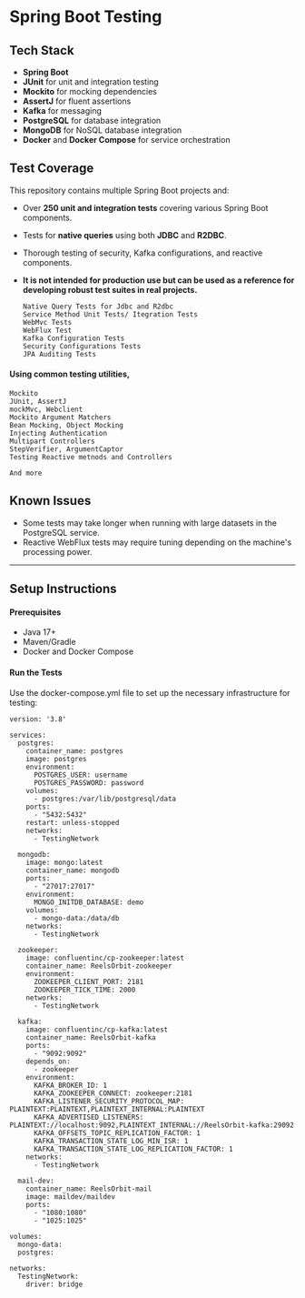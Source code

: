 # Spring Boot Testing

## Tech Stack
- **Spring Boot**
- **JUnit** for unit and integration testing
- **Mockito** for mocking dependencies
- **AssertJ** for fluent assertions
- **Kafka** for messaging
- **PostgreSQL** for database integration
- **MongoDB** for NoSQL database integration
- **Docker** and **Docker Compose** for service orchestration

## Test Coverage
This repository contains multiple Spring Boot projects and:
- Over **250 unit and integration tests** covering various Spring Boot components.
- Tests for **native queries** using both **JDBC** and **R2DBC**.
- Thorough testing of security, Kafka configurations, and reactive components.
- **It is not intended for production use but can be used as a reference for developing robust test suites in real projects.**

      Native Query Tests for Jdbc and R2dbc
      Service Method Unit Tests/ Itegration Tests
      WebMvc Tests
      WebFlux Test
      Kafka Configuration Tests
      Security Configurations Tests
      JPA Auditing Tests
#### Using common testing utilities,

    Mockito
    JUnit, AssertJ
    mockMvc, Webclient
    Mockito Argument Matchers
    Bean Mocking, Object Mocking
    Injecting Authentication
    Multipart Controllers
    StepVerifier, ArgumentCaptor
    Testing Reactive metnods and Controllers

    And more

## Known Issues
- Some tests may take longer when running with large datasets in the PostgreSQL service.
- Reactive WebFlux tests may require tuning depending on the machine's processing power.

---

## Setup Instructions

#### Prerequisites
- Java 17+
- Maven/Gradle
- Docker and Docker Compose

#### Run the Tests 

Use the docker-compose.yml file to set up the necessary infrastructure for testing:

    version: '3.8'

    services:
      postgres:
        container_name: postgres
        image: postgres
        environment:
          POSTGRES_USER: username
          POSTGRES_PASSWORD: password
        volumes:
          - postgres:/var/lib/postgresql/data  
        ports:
          - "5432:5432"
        restart: unless-stopped
        networks:
          - TestingNetwork

      mongodb:
        image: mongo:latest
        container_name: mongodb
        ports:
          - "27017:27017"
        environment:
          MONGO_INITDB_DATABASE: demo
        volumes:
          - mongo-data:/data/db
        networks:
          - TestingNetwork

      zookeeper:
        image: confluentinc/cp-zookeeper:latest
        container_name: ReelsOrbit-zookeeper
        environment:
          ZOOKEEPER_CLIENT_PORT: 2181
          ZOOKEEPER_TICK_TIME: 2000
        networks:
          - TestingNetwork

      kafka:
        image: confluentinc/cp-kafka:latest
        container_name: ReelsOrbit-kafka
        ports:
          - "9092:9092"
        depends_on:
          - zookeeper
        environment:
          KAFKA_BROKER_ID: 1
          KAFKA_ZOOKEEPER_CONNECT: zookeeper:2181
          KAFKA_LISTENER_SECURITY_PROTOCOL_MAP: PLAINTEXT:PLAINTEXT,PLAINTEXT_INTERNAL:PLAINTEXT
          KAFKA_ADVERTISED_LISTENERS: PLAINTEXT://localhost:9092,PLAINTEXT_INTERNAL://ReelsOrbit-kafka:29092
          KAFKA_OFFSETS_TOPIC_REPLICATION_FACTOR: 1
          KAFKA_TRANSACTION_STATE_LOG_MIN_ISR: 1
          KAFKA_TRANSACTION_STATE_LOG_REPLICATION_FACTOR: 1
        networks:
          - TestingNetwork

      mail-dev:
        container_name: ReelsOrbit-mail
        image: maildev/maildev
        ports:
          - "1080:1080"
          - "1025:1025"

    volumes:
      mongo-data:
      postgres:

    networks:
      TestingNetwork:
        driver: bridge
